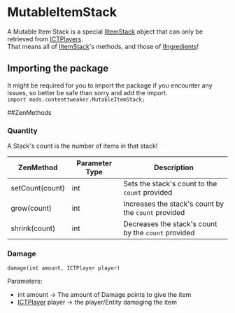 # MutableItemStack

A Mutable Item Stack is a special [IItemStack](/Vanilla/Items/IItemStack) object that can only be retrieved from [ICTPlayers](/Mods/ContentTweaker/Vanilla/Types/Player/ICTPlayer).  
That means all of [IItemStack](/Vanilla/Items/IItemStack)'s methods, and those of [IIngredients](/Vanilla/Variable_Types/IIngredient)!

## Importing the package
It might be required for you to import the package if you encounter any issues, so better be safe than sorry and add the import.  
`import mods.contenttweaker.MutableItemStack;` 

##ZenMethods

### Quantity
A Stack's count is the number of items in that stack!

| ZenMethod       | Parameter Type | Description                                         |
|-----------------|----------------|-----------------------------------------------------|
| setCount(count) | int            | Sets the stack's count to the `count` provided      |
| grow(count)     | int            | Increases the stack's count by the `count` provided |
| shrink(count)   | int            | Decreases the stack's count by the `count` provided |

### Damage
`damage(int amount, ICTPlayer player)`

Parameters:

- int amount → The amount of Damage points to give the item
- [ICTPlayer](/Mods/ContentTweaker/Vanilla/Types/Player/ICTPlayer) player → the player/Entity damaging the item